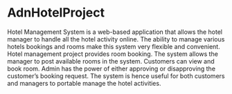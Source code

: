 # AdnHotelProject
 Hotel Management System is a web-based application that allows the hotel manager to handle all the hotel activity online. The ability to manage various hotels bookings and rooms make this system very flexible and convenient. Hotel management project provides room booking. The system allows the manager to post available rooms in the system. Customers can view and book room. Admin has the power of either approving or disapproving the customer’s booking request. The system is hence useful for both customers and managers to portable manage the hotel activities.
